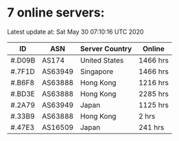 # 7 online servers:

Latest update at: Sat May 30 07:10:16 UTC 2020

| ID | ASN | Server Country | Online |
| -- | --- | -------------- | ------ |
| #.D09B | AS174 | United States | 1466 hrs |
| #.7F1D | AS63949 | Singapore | 1466 hrs |
| #.B6F8 | AS63888 | Hong Kong | 1216 hrs |
| #.BD3E | AS63888 | Hong Kong | 2285 hrs |
| #.2A79 | AS63949 | Japan | 1125 hrs |
| #.33B9 | AS63888 | Hong Kong | 2 hrs |
| #.47E3 | AS16509 | Japan | 241 hrs |

